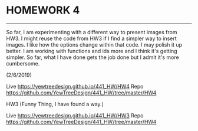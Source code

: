 <h1> HOMEWORK 4 </h1>
<hr>
So far, I am experimenting with a different way to present images from HW3. I might reuse the code from HW3 if I find a simpler way to insert images. I like how the options change within that code. I may polish it up better.
I am working with functions and ids more and I think it's getting simpler.
So far, what I have done gets the job done but I admit it's more cumbersome.

(2/6/2019)

Live https://yewtreedesign.github.io/441_HW/HW4
Repo https://github.com/YewTreeDesign/441_HW/tree/master/HW4

HW3 (Funny Thing, I have found a way.)

Live https://yewtreedesign.github.io/441_HW/HW3
Repo https://github.com/YewTreeDesign/441_HW/tree/master/HW4
